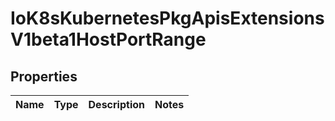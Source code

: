 
# IoK8sKubernetesPkgApisExtensionsV1beta1HostPortRange

## Properties
Name | Type | Description | Notes
------------ | ------------- | ------------- | -------------



